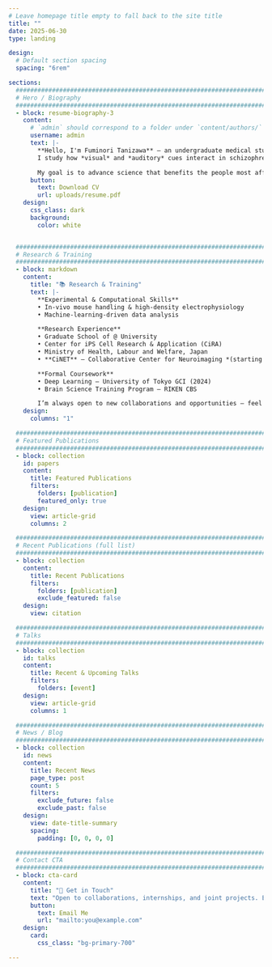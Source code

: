 ```yaml
---
# Leave homepage title empty to fall back to the site title
title: ""
date: 2025-06-30
type: landing

design:
  # Default section spacing
  spacing: "6rem"

sections:
  #######################################################################
  # Hero / Biography
  #######################################################################
  - block: resume-biography-3
    content:
      # `admin` should correspond to a folder under `content/authors/`
      username: admin
      text: |-
        **Hello, I'm Fuminori Tanizawa** — an undergraduate medical student at **@ University Faculty of Medicine**.  
        I study how *visual* and *auditory* cues interact in schizophrenia, using both **dry** (computational) and **wet** (in-vivo) approaches.

        My goal is to advance science that benefits the people most affected by disease — communities often overlooked by mainstream research and healthcare.
      button:
        text: Download CV
        url: uploads/resume.pdf
    design:
      css_class: dark
      background:
        color: white


  #######################################################################
  # Research & Training
  #######################################################################
  - block: markdown
    content:
      title: "📚 Research & Training"
      text: |-
        **Experimental & Computational Skills**  
        • In-vivo mouse handling & high-density electrophysiology  
        • Machine-learning-driven data analysis  

        **Research Experience**  
        • Graduate School of @ University  
        • Center for iPS Cell Research & Application (CiRA)  
        • Ministry of Health, Labour and Welfare, Japan  
        • **CiNET** – Collaborative Center for Neuroimaging *(starting soon)*  

        **Formal Coursework**  
        • Deep Learning — University of Tokyo GCI (2024)  
        • Brain Science Training Program — RIKEN CBS  

        I’m always open to new collaborations and opportunities — feel free to reach out!
    design:
      columns: "1"

  #######################################################################
  # Featured Publications
  #######################################################################
  - block: collection
    id: papers
    content:
      title: Featured Publications
      filters:
        folders: [publication]
        featured_only: true
    design:
      view: article-grid
      columns: 2

  #######################################################################
  # Recent Publications (full list)
  #######################################################################
  - block: collection
    content:
      title: Recent Publications
      filters:
        folders: [publication]
        exclude_featured: false
    design:
      view: citation

  #######################################################################
  # Talks
  #######################################################################
  - block: collection
    id: talks
    content:
      title: Recent & Upcoming Talks
      filters:
        folders: [event]
    design:
      view: article-grid
      columns: 1

  #######################################################################
  # News / Blog
  #######################################################################
  - block: collection
    id: news
    content:
      title: Recent News
      page_type: post
      count: 5
      filters:
        exclude_future: false
        exclude_past: false
    design:
      view: date-title-summary
      spacing:
        padding: [0, 0, 0, 0]

  #######################################################################
  # Contact CTA
  #######################################################################
  - block: cta-card
    content:
      title: "🤝 Get in Touch"
      text: "Open to collaborations, internships, and joint projects. Email me anytime."
      button:
        text: Email Me
        url: "mailto:you@example.com"
    design:
      card:
        css_class: "bg-primary-700"

---
```



